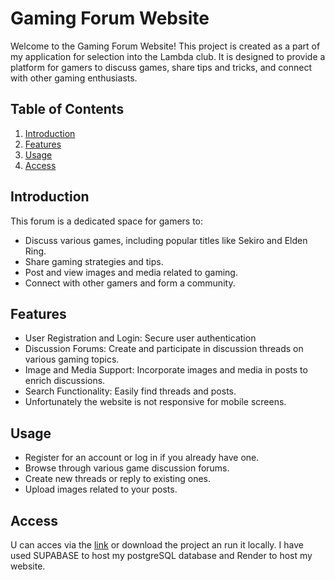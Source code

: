  <h1>Gaming Forum Website</h1>
 <p>Welcome to the Gaming Forum Website! This project is created as a part of my application for selection into the Lambda club. It is designed to provide a platform for gamers to discuss games, share tips and tricks, and connect with other gaming enthusiasts.</p>
 <h2>Table of Contents</h2>
    <ol>
        <li><a href="#introduction">Introduction</a></li>
        <li><a href="#features">Features</a></li>
        <li><a href="#usage">Usage</a></li>
        <li><a href="#access">Access </a></li>
    </ol>
    <h2 id="introduction">Introduction</h2>
    <p>This forum is a dedicated space for gamers to:</p>
    <ul>
        <li>Discuss various games, including popular titles like Sekiro and Elden Ring.</li>
        <li>Share gaming strategies and tips.</li>
        <li>Post and view images and media related to gaming.</li>
        <li>Connect with other gamers and form a community.</li>
    </ul>
    <h2 id="features">Features</h2>
    <ul>
        <li>User Registration and Login: Secure user authentication</li>
        <li>Discussion Forums: Create and participate in discussion threads on various gaming topics.</li>
        <li>Image and Media Support: Incorporate images and media in posts to enrich discussions.</li>
        <li>Search Functionality: Easily find threads and posts.</li>
        <li>Unfortunately the website is not responsive for mobile screens.</li>
    </ul>
    <h2 id="usage">Usage</h2>
    <ul>
        <li>Register for an account or log in if you already have one.</li>
        <li>Browse through various game discussion forums.</li>
        <li>Create new threads or reply to existing ones.</li>
        <li>Upload images related to your posts.</li>
        <liUse the search bar to find specific topics or posts.</li>
    </ul>
    <h2 id="access">Access</h2>
    <p>U can acces via the <a href="https://gamesphere-ahm7.onrender.com/home" target="_blank">link</a> or download the project an run it locally. I have used SUPABASE to host my postgreSQL database and Render to host my website.</p>
    
    
